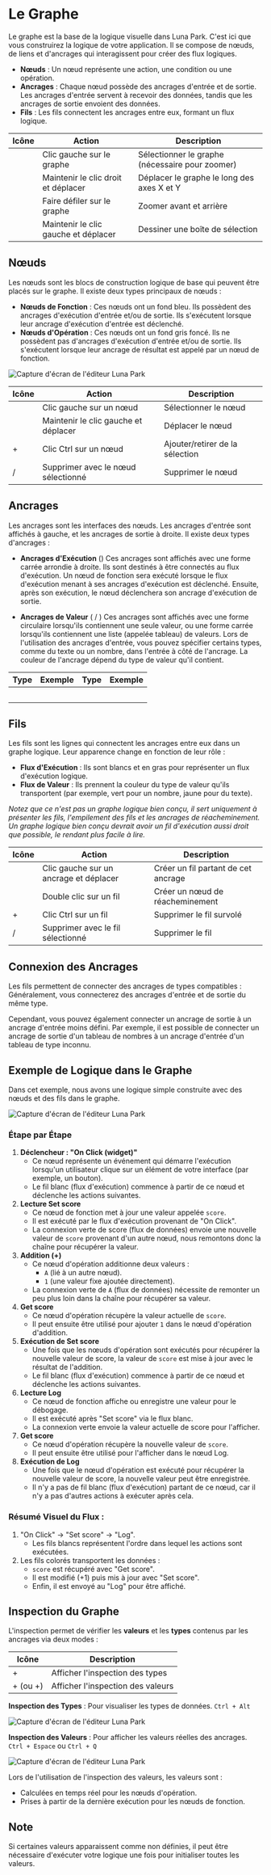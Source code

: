 <script setup lang="ts">
import {LogicType} from "@luna-park/logicnodes";
import {graphLog} from "/assets/examples/graphLog.ts";
import {graphWire} from "/assets/examples/graphWire.ts";
</script>

<style>
.shortcut {
    display: inline-flex;
    align-items: center;
    gap: var(--length-xs);
}
</style>

# Le Graphe

Le graphe est la base de la logique visuelle dans Luna Park. C'est ici que vous construirez la logique de votre application. Il se compose de nœuds, de liens et d'ancrages qui interagissent pour créer des flux logiques.

- **Nœuds** : Un nœud représente une action, une condition ou une opération.
- **Ancrages** : Chaque nœud possède des ancrages d'entrée et de sortie. Les ancrages d'entrée servent à recevoir des données, tandis que les ancrages de sortie envoient des données.
- **Fils** : Les fils connectent les ancrages entre eux, formant un flux logique.

<DExampleEditor :graph="graphLog" editor-id="graph-log" animation :zoomLevel="0"/>

| Icône                      | Action                    | Description                       |
|----------------------------|---------------------------|-----------------------------------|
| <LMouseIcon left />        | Clic gauche sur le graphe  | Sélectionner le graphe (nécessaire pour zoomer) |
| <LMouseIcon move right />  | Maintenir le clic droit et déplacer | Déplacer le graphe le long des axes X et Y |
| <LMouseIcon scroll />      | Faire défiler sur le graphe | Zoomer avant et arrière          |
| <LMouseIcon left move />   | Maintenir le clic gauche et déplacer | Dessiner une boîte de sélection |

## Nœuds

Les nœuds sont les blocs de construction logique de base qui peuvent être placés sur le graphe. Il existe deux types principaux de nœuds :

- **Nœuds de Fonction** : Ces nœuds ont un fond bleu. Ils possèdent des ancrages d'exécution d'entrée et/ou de sortie. Ils s'exécutent lorsque leur ancrage d'exécution d'entrée est déclenché.
- **Nœuds d'Opération** : Ces nœuds ont un fond gris foncé. Ils ne possèdent pas d'ancrages d'exécution d'entrée et/ou de sortie. Ils s'exécutent lorsque leur ancrage de résultat est appelé par un nœud de fonction.

![Capture d'écran de l'éditeur Luna Park](/assets/visual-scripting/graph-basis/screen2.png)

| Icône                                                                                         | Action                    | Description               |
|-----------------------------------------------------------------------------------------------|---------------------------|---------------------------|
| <LMouseIcon left />                                                                           | Clic gauche sur un nœud   | Sélectionner le nœud      |
| <LMouseIcon move left />                                                                      | Maintenir le clic gauche et déplacer | Déplacer le nœud         |
| <div class="shortcut"><LKeyIcon key-name="Ctrl" /> + <LMouseIcon left /></div>               | Clic Ctrl sur un nœud      | Ajouter/retirer de la sélection |
| <div class="shortcut"><LKeyIcon key-name="Delete" />/<LKeyIcon key-name="Backspace" /></div> | Supprimer avec le nœud sélectionné | Supprimer le nœud       |

## Ancrages

Les ancrages sont les interfaces des nœuds. Les ancrages d'entrée sont affichés à gauche, et les ancrages de sortie à droite. Il existe deux types d'ancrages :

- **Ancrages d'Exécution** (<DAnchorIcon :schema="LogicType.exec()" />)
  Ces ancrages sont affichés avec une forme carrée arrondie à droite. Ils sont destinés à être connectés au flux d'exécution. Un nœud de fonction sera exécuté lorsque le flux d'exécution menant à ses ancrages d'exécution est déclenché. Ensuite, après son exécution, le nœud déclenchera son ancrage d'exécution de sortie.

- **Ancrages de Valeur** (<DAnchorIcon :schema="LogicType.unknown()" /> / <DAnchorIcon :schema="LogicType.array(LogicType.unknown())" />)
  Ces ancrages sont affichés avec une forme circulaire lorsqu'ils contiennent une seule valeur, ou une forme carrée lorsqu'ils contiennent une liste (appelée tableau) de valeurs. Lors de l'utilisation des ancrages d'entrée, vous pouvez spécifier certains types, comme du texte ou un nombre, dans l'entrée à côté de l'ancrage. La couleur de l'ancrage dépend du type de valeur qu'il contient.

| Type                                                                                                                                                                                            | Exemple                                             | Type                                                                                                                                                                                                                              | Exemple                                                                              |
|-------------------------------------------------------------------------------------------------------------------------------------------------------------------------------------------------|-----------------------------------------------------|-----------------------------------------------------------------------------------------------------------------------------------------------------------------------------------------------------------------------------------|--------------------------------------------------------------------------------------|
| <DAnchorIcon :schema="LogicType.boolean()"/> <DSchemaType :schema="LogicType.boolean()" />                                                                                                      | <DSchemaValue :value="true" />                      | <DAnchorIcon :schema="LogicType.array(LogicType.boolean())" /> <DSchemaType :schema="LogicType.array(LogicType.boolean())" />                                                                                                     | <DSchemaValue :value="[true, false, false]" />                                       |
| <DAnchorIcon :schema="LogicType.number()"/> <DSchemaType :schema="LogicType.number()" />                                                                                                        | <DSchemaValue :value="1980" />                      | <DAnchorIcon :schema="LogicType.array(LogicType.number())" /> <DSchemaType :schema="LogicType.array(LogicType.number())" />                                                                                                       | <DSchemaValue :value="[1980, 2020]" />                                               |
| <DAnchorIcon :schema="LogicType.string()"/> <DSchemaType :schema="LogicType.string()" />                                                                                                        | <DSchemaValue :value="'Hello World'" />             | <DAnchorIcon :schema="LogicType.array(LogicType.string())" /> <DSchemaType :schema="LogicType.array(LogicType.string())" />                                                                                                       | <DSchemaValue :value="['Hello', 'World']" />                                         |
| <DAnchorIcon :schema="LogicType.object({name: LogicType.string(), age: LogicType.number()})" /> <DSchemaType :schema="LogicType.object({name: LogicType.string(), age: LogicType.number()})" /> | <DSchemaValue :value="{ name: 'John', age: 30 }" /> | <DAnchorIcon :schema="LogicType.array(LogicType.object({name: LogicType.string(), age: LogicType.number()}))" /> <DSchemaType :schema="LogicType.array(LogicType.object({name: LogicType.string(), age: LogicType.number()}))" /> | <DSchemaValue :value="[{'name': 'John', 'age': 30}, {'name': 'Jane', 'age': 25}]" /> |
| <DAnchorIcon :schema="LogicType.unknown()" /> <DSchemaType :schema="LogicType.unknown()" />                                                                                                     | <DSchemaValue value="Hello world" />                | <DAnchorIcon :schema="LogicType.array(LogicType.unknown())" /> <DSchemaType :schema="LogicType.array(LogicType.unknown())" />                                                                                                     | <DSchemaValue :value="['Hello', 1234]" />                                            |

## Fils

Les fils sont les lignes qui connectent les ancrages entre eux dans un graphe logique. Leur apparence change en fonction de leur rôle :

- **Flux d'Exécution** : Ils sont blancs et en gras pour représenter un flux d'exécution logique.
- **Flux de Valeur** : Ils prennent la couleur du type de valeur qu'ils transportent (par exemple, vert pour un nombre, jaune pour du texte).

<DExampleEditor :graph="graphWire" editor-id="graph-wire" animation :zoomLevel="2"/>

*Notez que ce n'est pas un graphe logique bien conçu, il sert uniquement à présenter les fils, l'empilement des fils et les ancrages de réacheminement. Un graphe logique bien conçu devrait avoir un fil d'exécution aussi droit que possible, le rendant plus facile à lire.*

| Icône                                                                                         | Action                            | Description                             |
|---------------------------------------------------------------------------------------------|-----------------------------------|-----------------------------------------|
| <LMouseIcon left move />                                                                     | Clic gauche sur un ancrage et déplacer | Créer un fil partant de cet ancrage    |
| <LMouseIcon double left />                                                                   | Double clic sur un fil            | Créer un nœud de réacheminement         |
| <div class="shortcut"><LKeyIcon key-name="Ctrl" /> + <LMouseIcon left /></div>               | Clic Ctrl sur un fil              | Supprimer le fil survolé               |
| <div class="shortcut"><LKeyIcon key-name="Delete" />/<LKeyIcon key-name="Backspace" /></div> | Supprimer avec le fil sélectionné | Supprimer le fil                       |

## Connexion des Ancrages

Les fils permettent de connecter des ancrages de types compatibles :
Généralement, vous connecterez des ancrages d'entrée et de sortie du même type.

Cependant, vous pouvez également connecter un ancrage de sortie à un ancrage d'entrée moins défini. Par exemple, il est possible de connecter un ancrage de sortie d'un tableau de nombres à un ancrage d'entrée d'un tableau de type inconnu.

## Exemple de Logique dans le Graphe

Dans cet exemple, nous avons une logique simple construite avec des nœuds et des fils dans le graphe.

![Capture d'écran de l'éditeur Luna Park](/assets/visual-scripting/graph-basis/screen3.png)

### Étape par Étape

1. **Déclencheur : "On Click (widget)"**
   - Ce nœud représente un événement qui démarre l'exécution lorsqu'un utilisateur clique sur un élément de votre interface (par exemple, un bouton).
   - Le fil blanc (flux d'exécution) commence à partir de ce nœud et déclenche les actions suivantes.
2. **Lecture Set score**
   - Ce nœud de fonction met à jour une valeur appelée `score`.
   - Il est exécuté par le flux d'exécution provenant de "On Click".
   - La connexion verte de score (flux de données) envoie une nouvelle valeur de `score` provenant d'un autre nœud, nous remontons donc la chaîne pour récupérer la valeur.
3. **Addition (+)**
   - Ce nœud d'opération additionne deux valeurs :
      - `A` (lié à un autre nœud).
      - `1` (une valeur fixe ajoutée directement).
   - La connexion verte de `A` (flux de données) nécessite de remonter un peu plus loin dans la chaîne pour récupérer sa valeur.
4. **Get score**
   - Ce nœud d'opération récupère la valeur actuelle de `score`.
   - Il peut ensuite être utilisé pour ajouter `1` dans le nœud d'opération d'addition.
5. **Exécution de Set score**
   - Une fois que les nœuds d'opération sont exécutés pour récupérer la nouvelle valeur de score, la valeur de `score` est mise à jour avec le résultat de l'addition.
   - Le fil blanc (flux d'exécution) commence à partir de ce nœud et déclenche les actions suivantes.
6. **Lecture Log**
   - Ce nœud de fonction affiche ou enregistre une valeur pour le débogage.
   - Il est exécuté après "Set score" via le flux blanc.
   - La connexion verte envoie la valeur actuelle de score pour l'afficher.
7. **Get score**
   - Ce nœud d'opération récupère la nouvelle valeur de `score`.
   - Il peut ensuite être utilisé pour l'afficher dans le nœud Log.
8. **Exécution de Log**
   - Une fois que le nœud d'opération est exécuté pour récupérer la nouvelle valeur de score, la nouvelle valeur peut être enregistrée.
   - Il n'y a pas de fil blanc (flux d'exécution) partant de ce nœud, car il n'y a pas d'autres actions à exécuter après cela.

### Résumé Visuel du Flux :

1. "On Click" → "Set score" → "Log".
   - Les fils blancs représentent l'ordre dans lequel les actions sont exécutées.
2. Les fils colorés transportent les données :
   - `score` est récupéré avec "Get score".
   - Il est modifié (+1) puis mis à jour avec "Set score".
   - Enfin, il est envoyé au "Log" pour être affiché.

## Inspection du Graphe

L'inspection permet de vérifier les **valeurs** et les **types** contenus par les ancrages via deux modes :

| Icône                                                                                                                                                                    | Description              |
|--------------------------------------------------------------------------------------------------------------------------------------------------------------------------|--------------------------|
| <div class="shortcut"><LKeyIcon key-name="Ctrl" /> + <LKeyIcon key-name="Alt" /></div>                                                                                  | Afficher l'inspection des types |
| <div class="shortcut"><LKeyIcon key-name="Ctrl" /> + <LKeyIcon space /></div> (ou <div class="shortcut"><LKeyIcon key-name="Ctrl" /> + <LKeyIcon key-name="Q" /></div>) | Afficher l'inspection des valeurs |

**Inspection des Types** : Pour visualiser les types de données. `Ctrl + Alt`

![Capture d'écran de l'éditeur Luna Park](/assets/visual-scripting/graph-basis/screen4.png)

**Inspection des Valeurs** : Pour afficher les valeurs réelles des ancrages. `Ctrl + Espace` ou `Ctrl + Q`

![Capture d'écran de l'éditeur Luna Park](/assets/visual-scripting/graph-basis/screen5.png)

Lors de l'utilisation de l'inspection des valeurs, les valeurs sont :

- Calculées en temps réel pour les nœuds d'opération.
- Prises à partir de la dernière exécution pour les nœuds de fonction.

<LContainer type="info">
<h2>Note</h2>
Si certaines valeurs apparaissent comme non définies, il peut être nécessaire d'exécuter votre logique une fois pour initialiser toutes les valeurs.
</LContainer>
